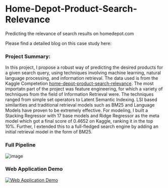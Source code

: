 # Home-Depot-Product-Search-Relevance
Predicting the relevance of search results on homedepot.com

Please find a detailed blog on this case study here: 

### Project Summary:
In this project, I propose a robust way of predicting the desired products for a given search query, using techniques involving machine learning, natural language processing, and information retrieval. The data used is from the Kaggle Competetion [home-depot-product-search-relevance](https://www.kaggle.com/c/home-depot-product-search-relevance). The most importatn part of the project was feature engineering, for which a variety of techniques from the field of Information Retrieval were. The techniques ranged from simple set operators to Latent Semantic Indexing. LSI based similarities and traditional retrieval models such as BM25 and Language Models have proven to be extremely effective. For modeling, I built a Stacking Regressor with 17 base models and Ridge Regressor as the meta model which got a final score of 0.4652 on Kaggle, ranking it in the top 10%. Further, I extended this to a full-fledged search engine by adding an initial retrieval model in the form of BM25.

### Full Pipeline
![image](https://user-images.githubusercontent.com/46672597/123036603-f7f93d00-d40a-11eb-968f-b60b546b1501.png)

### Web Application Demo
[![Web Application Demo](https://i9.ytimg.com/vi/kuV3HeUN8-Y/mq2.jpg?sqp=CNSp0IYG&rs=AOn4CLBeBknTKJdgOS6Scsom9J7jwqmyuw)](https://www.youtube.com/watch?v=kuV3HeUN8-Y)


